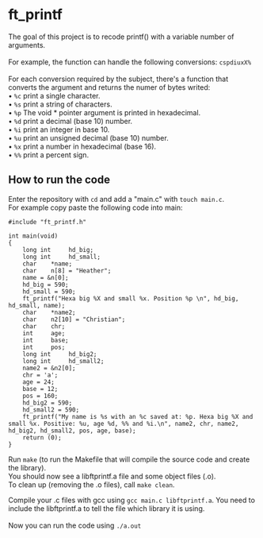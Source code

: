 # ft_printf
The goal of this project is to recode printf() with a variable number of arguments.<br> <br>
For example, the function can handle the following conversions: ```cspdiuxX%``` <br> <br>
For each conversion required by the subject, there's a function that converts the argument and returns the numer of bytes writed: <br>
• ```%c``` print a single character.<br>
• ```%s``` print a string of characters.<br>
• ```%p``` The void * pointer argument is printed in hexadecimal.<br>
• ```%d``` print a decimal (base 10) number.<br>
• ```%i``` print an integer in base 10.<br>
• ```%u``` print an unsigned decimal (base 10) number.<br>
• ```%x``` print a number in hexadecimal (base 16).<br>
• ```%%``` print a percent sign.<br>

## How to run the code
Enter the repository with ``` cd ``` and add a "main.c" with ``` touch main.c ```. <br>
For example copy paste the following code into main:
```
#include "ft_printf.h"

int	main(void)
{
    long int     hd_big;
    long int     hd_small;
    char	*name;
	char	n[8] = "Heather";
    name = &n[0];
    hd_big = 590;
    hd_small = 590;
	ft_printf("Hexa big %X and small %x. Position %p \n", hd_big, hd_small, name);
    char	*name2;
	char	n2[10] = "Christian";
	char	chr;
	int		age;
    int     base;
    int     pos;
    long int     hd_big2;
    long int     hd_small2;
	name2 = &n2[0];
	chr = 'a';
	age = 24;
    base = 12;
    pos = 160;
    hd_big2 = 590;
    hd_small2 = 590;
	ft_printf("My name is %s with an %c saved at: %p. Hexa big %X and small %x. Positive: %u, age %d, %% and %i.\n", name2, chr, name2, hd_big2, hd_small2, pos, age, base);  
	return (0);
}
```
Run ```make``` (to run the Makefile that will compile the source code and create the library). <br>
You should now see a libftprintf.a file and some object files (.o). <br>
To clean up (removing the .o files), call ```make clean```. <br>

Compile your .c files with gcc using ```gcc main.c libftprintf.a```.
You need to include the libftprintf.a to tell the file which library it is using.<br> <br>
Now you can run the code using ```./a.out```
